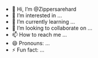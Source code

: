 - 👋 Hi, I’m @Zippersarehard
- 👀 I’m interested in ...
- 🌱 I’m currently learning ...
- 💞️ I’m looking to collaborate on ...
- 📫 How to reach me ...
- 😄 Pronouns: ...
- ⚡ Fun fact: ...

<!---
Zippersarehard/Zippersarehard is a ✨ special ✨ repository because its `README.md` (this file) appears on your GitHub profile.
You can click the Preview link to take a look at your changes.
--->
